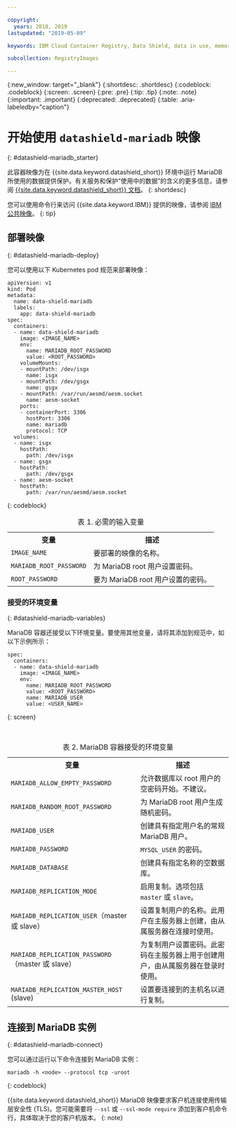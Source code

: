 ```yaml
---

copyright:
  years: 2018, 2019
lastupdated: "2019-05-09"

keywords: IBM Cloud Container Registry, Data Shield, data in use, memory encryption, intel sgx, fortanix, mysql image, mariaDB, container image, public image

subcollection: RegistryImages

---
```


{:new_window: target="_blank"}
{:shortdesc: .shortdesc}
{:codeblock: .codeblock}
{:screen: .screen}
{:pre: .pre}
{:tip: .tip}
{:note: .note}
{:important: .important}
{:deprecated: .deprecated}
{:table: .aria-labeledby="caption"}

# 开始使用 `datashield-mariadb` 映像
{: #datashield-mariadb_starter}

此容器映像为在 {{site.data.keyword.datashield_short}} 环境中运行 MariaDB 所使用的数据提供保护。有关服务和保护“使用中的数据”的含义的更多信息，请参阅 [{{site.data.keyword.datashield_short}} 文档](/docs/services/data-shield?topic=data-shield-about#about)。
{: shortdesc}

您可以使用命令行来访问 {{site.data.keyword.IBM}} 提供的映像，请参阅 [IBM 公共映像](/docs/services/Registry?topic=registry-public_images#public_images)。
{: tip}

## 部署映像
{: #datashield-mariadb-deploy}

您可以使用以下 Kubernetes pod 规范来部署映像：

```
apiVersion: v1
kind: Pod
metadata:
  name: data-shield-mariadb
  labels:
    app: data-shield-mariadb
spec:
  containers:
  - name: data-shield-mariadb
    image: <IMAGE_NAME>
    env:
      name: MARIADB_ROOT_PASSWORD
      value: <ROOT_PASSWORD>
    volumeMounts:
    - mountPath: /dev/isgx
      name: isgx
    - mountPath: /dev/gsgx
      name: gsgx
    - mountPath: /var/run/aesmd/aesm.socket
      name: aesm-socket
    ports:
    - containerPort: 3306
      hostPort: 3306
      name: mariadb
      protocol: TCP
  volumes:
  - name: isgx
    hostPath:
      path: /dev/isgx
  - name: gsgx
    hostPath:
      path: /dev/gsgx
  - name: aesm-socket
    hostPath:
      path: /var/run/aesmd/aesm.socket
```
{: codeblock}
  
<table>
<caption>表 1. 必需的输入变量</caption>
  <tr>
    <th>变量</th>
    <th>描述</th>
  </tr>
  <tr>
    <td><code>IMAGE_NAME</code></td>
    <td>要部署的映像的名称。</td>
  </tr>
    <tr>
    <td><code>MARIADB_ROOT_PASSWORD</code></td>
    <td>为 MariaDB root 用户设置密码。</td>
  </tr>
  <tr>
    <td><code>ROOT_PASSWORD</code></td>
    <td>要为 MariaDB root 用户设置的密码。</td>
  </tr>
</table>

### 接受的环境变量
{: #datashield-mariadb-variables}

MariaDB 容器还接受以下环境变量。要使用其他变量，请将其添加到规范中，如以下示例所示：

```
spec:
  containers:
  - name: data-shield-mariadb
    image: <IMAGE_NAME>
    env:
      name: MARIADB_ROOT_PASSWORD
      value: <ROOT_PASSWORD>
      name: MARIADB_USER
      value: <USER_NAME>
```
{: screen}

<table>
<caption>表 2. MariaDB 容器接受的环境变量</caption>
  <tr>
    <th>变量</th>
    <th>描述</th>
  </tr>
  <tr>
    <td><code>MARIADB_ALLOW_EMPTY_PASSWORD</code></td>
    <td>允许数据库以 root 用户的空密码开始。不建议。</td>
  </tr>
  <tr>
    <td><code>MARIADB_RANDOM_ROOT_PASSWORD</code></td>
    <td>为 MariaDB root 用户生成随机密码。</td>
  </tr>
  <tr>
    <td><code>MARIADB_USER</code></td>
    <td>创建具有指定用户名的常规 MariaDB 用户。</td>
  </tr>
  <tr>
    <td><code>MARIADB_PASSWORD</code></td>
    <td><code>MYSQL_USER</code> 的密码。</td>
  </tr>
  <tr>
    <td><code>MARIADB_DATABASE</code></td>
    <td>创建具有指定名称的空数据库。</td>
  </tr>
  <tr>
    <td><code>MARIADB_REPLICATION_MODE</code></td>
    <td>启用复制。选项包括 <code>master</code> 或 <code>slave</code>。</td>
  </tr>
  <tr>
    <td><code>MARIADB_REPLICATION_USER</code>（master 或 slave）</td>
    <td>设置复制用户的名称。此用户在主服务器上创建，由从属服务器在连接时使用。</td>
  </tr>
  <tr>
    <td><code>MARIADB_REPLICATION_PASSWORD</code>（master 或 slave）</td>
    <td>为复制用户设置密码。此密码在主服务器上用于创建用户，由从属服务器在登录时使用。</td>
  </tr>
  <tr>
    <td><code>MARIADB_REPLICATION_MASTER_HOST</code> (slave)</td>
    <td>设置要连接到的主机名以进行复制。</td>
  </tr>
</table>

## 连接到 MariaDB 实例
{: #datashield-mariadb-connect}

您可以通过运行以下命令连接到 MariaDB 实例：

```
mariadb -h <node> --protocol tcp -uroot
```
{: codeblock}

{{site.data.keyword.datashield_short}} MariaDB 映像要求客户机连接使用传输层安全性 (TLS)。您可能需要将 `--ssl` 或 `--ssl-mode require` 添加到客户机命令行，具体取决于您的客户机版本。
{: note}

